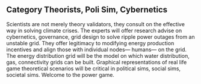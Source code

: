 ## Category Theorists, Poli Sim, Cybernetics
 Scientists are not merely theory validators, they consult on the effective way in solving climate crises. The experts will offer research advise on cybernetics, governance, grid design to solve ripple power outages from an unstable grid. They offer legitimacy to modifying energy production incentives and align those with individual nodes— humans— on the grid. The energy distribution grid will be the model on which water distribution, gas, connectivity grids can be built. Graphical representations of real life game theoretical scenarios will be critical in political sims, social sims, societal sims. Welcome to the power game.